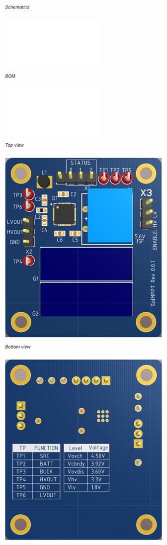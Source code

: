 ###### Schematics

![schematics](Project%20Outputs%20for%20SolMPPT/schematic.PDF)

###### BOM

![BOM](Project%20Outputs%20for%20SolMPPT/BOM/Bill%20of%20Materials-SolMPPT.pdf)

###### Top view
![top\_view](Images/Top3D.PNG)

###### Bottom view
![bottom\_view](Images/Bottom3D.png)
